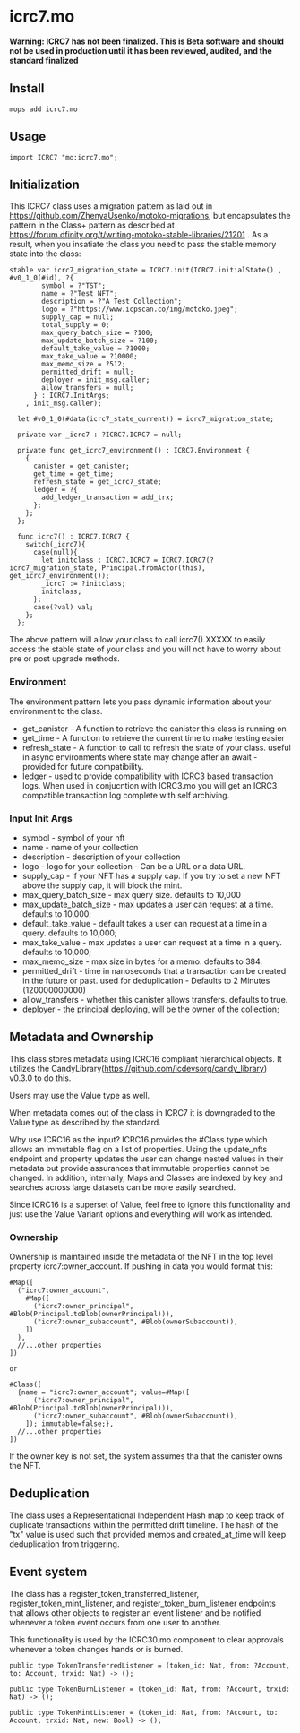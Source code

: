 # icrc7.mo

**Warning: ICRC7 has not been finalized. This is Beta software and should not be used in production until it has been reviewed, audited, and the standard finalized**

## Install
```
mops add icrc7.mo
```

## Usage
```motoko
import ICRC7 "mo:icrc7.mo";
```

## Initialization

This ICRC7 class uses a migration pattern as laid out in https://github.com/ZhenyaUsenko/motoko-migrations, but encapsulates the pattern in the Class+ pattern as described at https://forum.dfinity.org/t/writing-motoko-stable-libraries/21201 . As a result, when you insatiate the class you need to pass the stable memory state into the class:

```
stable var icrc7_migration_state = ICRC7.init(ICRC7.initialState() , #v0_1_0(#id), ?{
        symbol = ?"TST";
        name = ?"Test NFT";
        description = ?"A Test Collection";
        logo = ?"https://www.icpscan.co/img/motoko.jpeg";
        supply_cap = null;
        total_supply = 0;
        max_query_batch_size = ?100;
        max_update_batch_size = ?100;
        default_take_value = ?1000;
        max_take_value = ?10000;
        max_memo_size = ?512;
        permitted_drift = null;
        deployer = init_msg.caller;
        allow_transfers = null;
      } : ICRC7.InitArgs;
    , init_msg.caller);

  let #v0_1_0(#data(icrc7_state_current)) = icrc7_migration_state;

  private var _icrc7 : ?ICRC7.ICRC7 = null;

  private func get_icrc7_environment() : ICRC7.Environment {
    {
      canister = get_canister;
      get_time = get_time;
      refresh_state = get_icrc7_state;
      ledger = ?{
        add_ledger_transaction = add_trx;
      };
    };
  };

  func icrc7() : ICRC7.ICRC7 {
    switch(_icrc7){
      case(null){
        let initclass : ICRC7.ICRC7 = ICRC7.ICRC7(?icrc7_migration_state, Principal.fromActor(this), get_icrc7_environment());
        _icrc7 := ?initclass;
        initclass;
      };
      case(?val) val;
    };
  };

```

The above pattern will allow your class to call icrc7().XXXXX to easily access the stable state of your class and you will not have to worry about pre or post upgrade methods.

### Environment

The environment pattern lets you pass dynamic information about your environment to the class.

- get_canister - A function to retrieve the canister this class is running on
- get_time - A function to retrieve the current time to make testing easier
- refresh_state - A function to call to refresh the state of your class. useful in async environments where state may change after an await - provided for future compatibility.
- ledger - used to provide compatibility with ICRC3 based transaction logs. When used in conjucntion with ICRC3.mo you will get an ICRC3 compatible transaction log complete with self archiving.

### Input Init Args

  - symbol - symbol of your nft
  - name - name of your collection
  - description - description of your collection
  - logo - logo for your collection - Can be a URL or a data URL.
  - supply_cap - if your NFT has a supply cap. If you try to set a new NFT above the supply cap, it will block the mint.
  - max_query_batch_size - max query size. defaults to 10,000
  - max_update_batch_size - max updates a user can request at a time. defaults to 10,000;
  - default_take_value - default takes a user can request at a time in a query. defaults to 10,000;
  - max_take_value - max updates a user can request at a time in a query. defaults to 10,000;
  - max_memo_size - max size in bytes for a memo. defaults to 384.
  - permitted_drift - time in nanoseconds that a transaction can be created in the future or past. used for deduplication - Defaults to 2 Minutes (120000000000)
  - allow_transfers - whether this canister allows transfers. defaults to true.
  - deployer - the principal deploying, will be the owner of the collection;

## Metadata and Ownership

This class stores metadata using ICRC16 compliant hierarchical objects.  It utilizes the CandyLibrary(https://github.com/icdevsorg/candy_library) v0.3.0 to do this.

Users may use the Value type as well.

When metadata comes out of the class in ICRC7 it is downgraded to the Value type as described by the standard.

Why use ICRC16 as the input? ICRC16 provides the #Class type which allows an immutable flag on a list of properties.  Using the update_nfts endpoint and property updates the user can change nested values in their metadata but provide assurances that immutable properties cannot be changed.  In addition, internally, Maps and Classes are indexed by key and searches across large datasets can be more easily searched.

Since ICRC16 is a superset of Value, feel free to ignore this functionality and just use the Value Variant options and everything will work as intended.

### Ownership

Ownership is maintained inside the metadata of the NFT in the top level property icrc7:owner_account.  If pushing in data you would format this:

```
#Map([
  ("icrc7:owner_account",
    #Map([
      ("icrc7:owner_principal", #Blob(Principal.toBlob(ownerPrincipal))),
      ("icrc7:owner_subaccount", #Blob(ownerSubaccount)),
    ])
  ),
  //...other properties
])

or

#Class([
  {name = "icrc7:owner_account"; value=#Map([
      ("icrc7:owner_principal", #Blob(Principal.toBlob(ownerPrincipal))),
      ("icrc7:owner_subaccount", #Blob(ownerSubaccount)),
    ]); immutable=false;},
  //...other properties
])

```

If the owner key is not set, the system assumes tha that the canister owns the NFT.

## Deduplication

The class uses a Representational Independent Hash map to keep track of duplicate transactions within the permitted drift timeline.  The hash of the "tx" value is used such that provided memos and created_at_time will keep deduplication from triggering.

## Event system

The class has a register_token_transferred_listener, register_token_mint_listener, and register_token_burn_listener endpoints that allows other objects to register an event listener and be notified whenever a token event occurs from one user to another.

This functionality is used by the ICRC30.mo component to clear approvals whenever a token changes hands or is burned.

```
public type TokenTransferredListener = (token_id: Nat, from: ?Account, to: Account, trxid: Nat) -> ();

public type TokenBurnListener = (token_id: Nat, from: ?Account, trxid: Nat) -> ();

public type TokenMintListener = (token_id: Nat, from: ?Account, to: Account, trxid: Nat, new: Bool) -> ();
  ```
